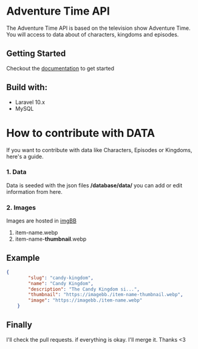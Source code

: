 # Adventure Time API

The Adventure Time API is based on the television show Adventure Time. You will access to data about of characters, kingdoms and episodes.

## Getting Started

Checkout the [documentation](https://adventure-time-api-docs.vercel.app) to get started

## Build with:

-   Laravel 10.x
-   MySQL

# How to contribute with DATA

If you want to contribute with data like Characters, Episodes or Kingdoms, here's a guide.

### 1. Data

Data is seeded with the json files **/database/data/** you can add or edit information from here.

### 2. Images

Images are hosted in [imgBB](https://imgbb.com)

1.  item-name.webp
1.  item-name-**thumbnail**.webp

## Example

```json
{
        "slug": "candy-kingdom",
        "name": "Candy Kingdom",
        "description": "The Candy Kingdom si...",
        "thumbnail": "https://imagebb./item-name-thumbnail.webp",
        "image": "https://imagebb./item-name.webp"
    }
```

## Finally
I'll check the pull requests. if everything is okay. I'll merge it. Thanks <3
